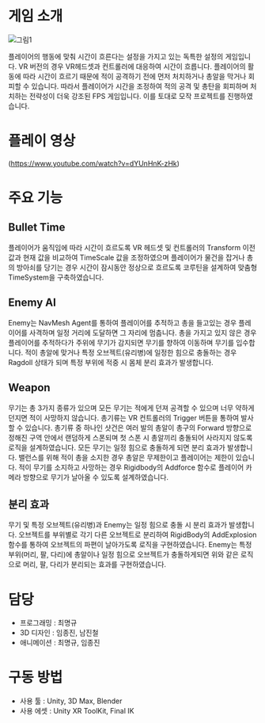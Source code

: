 # 게임 소개
  ![그림1](https://github.com/choi-m-09/SUPERHOT/assets/80871047/4497254e-ca70-4777-8282-4801066262e3)

플레이어의 행동에 맞춰 시간이 흐른다는 설정을 가지고 있는 독특한 설정의 게임입니다. VR 버전의 경우 VR헤드셋과 컨트롤러에 대응하여 시간이 흐릅니다. 플레이어의 활동에 따라 시간이 흐르기 때문에 적이 공격하기 전에 먼저 처치하거나 총알을 막거나 회피할 수 있습니다. 따라서 플레이어가 시간을 조정하여 적의 공격 및 총탄을 회피하며 처치하는 전략성이 더욱 강조된 FPS 게임입니다. 이를 토대로 모작 프로젝트를 진행하였습니다.
# 플레이 영상
(https://www.youtube.com/watch?v=dYUnHnK-zHk)
# 주요 기능
## Bullet Time
플레이어가 움직임에 따라 시간이 흐르도록 VR 헤드셋 및 컨트롤러의 Transform 이전 값과 현재 값을 비교하여 TimeScale 값을 조정하였으며 플레이어가 물건을 잡거나 총의 방아쇠를 당기는 경우 시간이 잠시동안 정상으로 흐르도록 코루틴을 설계하여 맞춤형 TimeSystem을 구축하였습니다.

## Enemy AI
Enemy는 NavMesh Agent를 통하여 플레이어를 추적하고 총을 들고있는 경우 플레이어를 사격하며 일정 거리에 도달하면 그 자리에 멈춥니다. 총을 가지고 있지 않은 경우 플레이어를 추적하다가 주위에 무기가 감지되면 무기를 향하여 이동하며 무기를 입수합니다. 적이 총알에 맞거나 특정 오브젝트(유리병)에 일정한 힘으로 충돌하는 경우 Ragdoll 상태가 되며 특정 부위에 적중 시 몸체 분리 효과가 발생합니다.

## Weapon
무기는 총 3가지 종류가 있으며 모든 무기는 적에게 던져 공격할 수 있으며 너무 약하게 던지면 적이 사망하지 않습니다. 총기류는 VR 컨트롤러의 Trigger 버튼을 통하여 발사할 수 있습니다. 총기류 중 하나인 샷건은 여러 발의 총알이 총구의 Forward 방향으로 정해진 구역 안에서 랜덤하게 스폰되며 첫 스폰 시 총알끼리 충돌되어 사라지지 않도록 로직을 설계하였습니다. 모든 무기는 일정 힘으로 충돌하게 되면 분리 효과가 발생합니다. 밸런스를 위해 적이 총을 소지한 경우 총알은 무제한이고 플레이어는 제한이 있습니다. 적이 무기를 소지하고 사망하는 경우 Rigidbody의 Addforce 함수로 플레이어 카메라 방향으로 무기가 날아올 수 있도록 설계하였습니다.

## 분리 효과
무기 및 특정 오브젝트(유리병)과 Enemy는 일정 힘으로 충돌 시 분리 효과가 발생합니다. 오브젝트를 부위별로 각기 다른 오브젝트로 분리하여 RigidBody의 AddExplosion 함수를 통하여 오브젝트의 파편이 날아가도록 로직을 구현하였습니다. Enemy는 특정 부위(머리, 팔, 다리)에 총알이나 일정 힘으로 오브젝트가 충돌하게되면 위와 같은 로직으로 머리, 팔, 다리가 분리되는 효과를 구현하였습니다.
# 담당
+ 프로그래밍 : 최명규
+ 3D 디자인 : 임종진, 남진철
+ 애니메이션 : 최명규, 임종진

# 구동 방법
+ 사용 툴 : Unity, 3D Max, Blender 
+ 사용 에셋 : Unity XR ToolKit, Final IK
